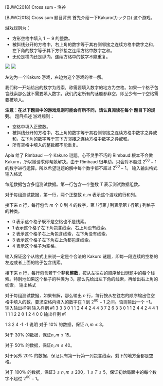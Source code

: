 



[BJWC2018] Cross sum - 洛谷














[BJWC2018] Cross sum
题目背景
首先介绍一下Kakuro(カックロ) 这个游戏。

游戏规则为：

- 方形空格中填入 $1\sim 9$ 的整数。
- 被斜线分开的方格中，右上角的数字等于其右侧邻接之连续方格中数字之和，左下角的数字等于其下方邻接之连续方格中数字之和。
- 无论是横向还是纵向，连续方格中的数字不能重复。

![](https://cdn.luogu.com.cn/upload/pic/17946.png)
![](https://cdn.luogu.com.cn/upload/pic/17947.png)

左边为一个Kakuro 游戏，右边为这个游戏的唯一解。

我们称一开始给出的数字为线索，称需要填入数字的地方为空格。如果一个格子包含线索那么就不需要填入数字。我们约定所有的谜题都非空，即至少有一个空格需要被填入。

**注意：在以下题目中的游戏规则可能会有所不同，请认真阅读在每个
题目下的规则。**
题目描述
游戏规则：

- 空格中填入正整数。
- 被斜线分开的方格中，右上角的数字等于其右侧邻接之连续方格中数字之异或和，左下角的数字等于其下方邻接之连续方格中数字之异或和。
- 所有空格中填入的整数都不能重复。

Apia 给了 Rimbaud 一个 Kakuro 谜题。心不灵手不巧的 Rimbaud 根本不会做 Kakuro，所以她请求你帮她解决。由于 Rimbaud 很年幼，只会对不超过 $2^{60}-1$ 的数字进行运算。所以希望谜题的解中每个数字都不超过
 $2^{60}-1$。
输入输出格式
输入格式

每组数据包含多组测试数据。第一行包含一个整数 $T$ 表示测试数据组数。

对于每组测试数据，第一行，两个正整数 $n,m$ 表示这个游戏的行和列。

接下来 $n$ 行，每行包含 $m$ 个 $0$ 到 $4$ 的数字，第 $i$ 行第 $j$ 列表示第 $i$ 行第 $j$ 列格子的种类。

- $0$ 表示这个格子既不是空格也不是线索。
- $1$ 表示这个格子左下角包含线索，右上角没有线索。
- $2$ 表示这个格子右上角包含线索，左下角没有线索。
- $3$ 表示这个格子左下角右上角都包含线索。
- $4$ 表示这个格子为空格。

输入保证这个从格式上来说一定是个合法的 Kakuro 谜题，即每一段连续的空格的左边或者上面的格子包含线索。

接下来 $n$ 行，每行包含若干个**非负整数**，按从左往右的顺序给出谜题中的每个线索。特别地如果这个格子的种类为 $3$，那么先给出左下角的线索，再给出右上角的线索。
输出格式

对于每组测试数据，如果有解，那么输出 $n$ 行，每行按从左往右的顺序输出往空格中填入的数，要求空格内填入的数字在 $1$ 到 $2^{60}-1$ 之间。否则输出一个 $-1$。
输入输出样例
输入样例 #1
3
3 3
0 1 1
2 4 4
2 4 4
3 7
2
6
3 3
0 1 1
2 4 4
2 4 4
1 1
1
1
2 2
0 1
2 4
0
0
输出样例 #1

1 3
2 4
-1
-1
说明
对于 $10\%$ 的数据，保证 $n,m \leq 3$。

对于 $30\%$ 的数据，保证$n,m \leq 15$。

对于 $50\%$ 的数据，保证$n,m \leq 40$。

对于另外 $20\%$ 的数据，保证只有第一行第一列包含线索，剩下的地方全都是空格。

对于 $100\%$ 的数据，保证$3 \leq n,m \leq 200$，$1\leq T \leq 5$，保证初始局面中的每个数字不超过 $2^{60}-1$。






